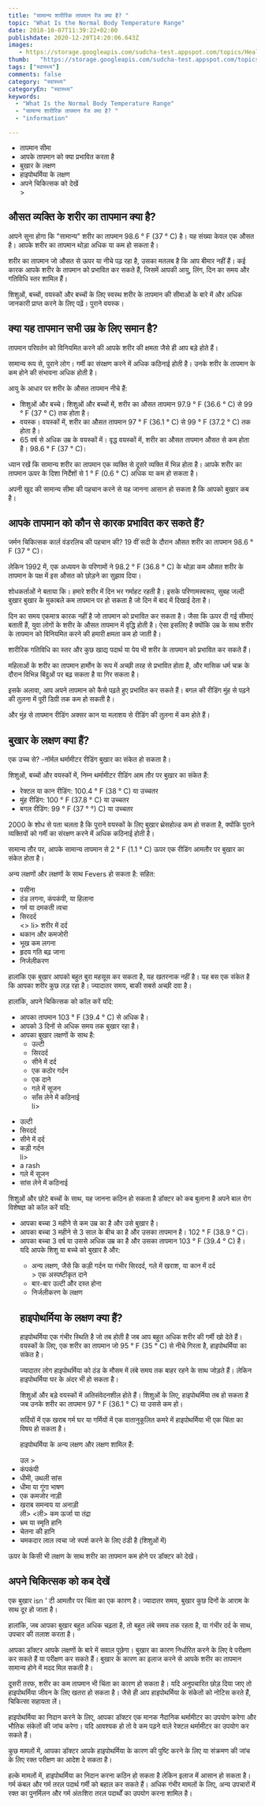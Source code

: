 ```yaml
---
title: "सामान्य शारीरिक तापमान रेंज क्या है? "
topic: "What Is the Normal Body Temperature Range"
date: 2018-10-07T11:39:22+02:00
publishdate: 2020-12-20T14:20:06.643Z
images: 
   - https://storage.googleapis.com/sudcha-test.appspot.com/topics/Health/default-selection/9.jpg
thumb:   "https://storage.googleapis.com/sudcha-test.appspot.com/topics/Health/default-selection/thumb/9.jpg"
tags: ["स्वास्थ्य"]
comments: false
category: "स्वास्थ्य"
categoryEn: "स्वास्थ्य"
keywords: 
  - "What Is the Normal Body Temperature Range"
  - "सामान्य शारीरिक तापमान रेंज क्या है? "
  - "information"

---
```

<ul> <li> तापमान सीमा </li> <li> आपके तापमान को क्या प्रभावित करता है </li> <li> बुखार के लक्षण </li> <li> हाइपोथर्मिया के लक्षण </li> <li> अपने चिकित्सक को देखें </li> > </ul> <h2> औसत व्यक्ति के शरीर का तापमान क्या है? </h2> <p> आपने सुना होगा कि "सामान्य" शरीर का तापमान 98.6 ° F (37 ° C) है। यह संख्या केवल एक औसत है। आपके शरीर का तापमान थोड़ा अधिक या कम हो सकता है। </p> <p> शरीर का तापमान जो औसत से ऊपर या नीचे पढ़ रहा है, उसका मतलब है कि आप बीमार नहीं हैं। कई कारक आपके शरीर के तापमान को प्रभावित कर सकते हैं, जिसमें आपकी आयु, लिंग, दिन का समय और गतिविधि स्तर शामिल हैं। </p> <p> शिशुओं, बच्चों, वयस्कों और बच्चों के लिए स्वस्थ शरीर के तापमान की सीमाओं के बारे में और अधिक जानकारी प्राप्त करने के लिए पढ़ें। पुराने वयस्क। </p> <h2> क्या यह तापमान सभी उम्र के लिए समान है? </h2> <p> तापमान परिवर्तन को विनियमित करने की आपके शरीर की क्षमता जैसे ही आप बड़े होते हैं। </p> <p> सामान्य रूप से, पुराने लोग। गर्मी का संरक्षण करने में अधिक कठिनाई होती है। उनके शरीर के तापमान के कम होने की संभावना अधिक होती है। </p> <p> आयु के आधार पर शरीर के औसत तापमान नीचे हैं: </p> <ul> <li> शिशुओं और बच्चे। शिशुओं और बच्चों में, शरीर का औसत तापमान 97.9 ° F (36.6 ° C) से 99 ° F (37 ° C) तक होता है। </li> <li> वयस्क। वयस्कों में, शरीर का औसत तापमान 97 ° F (36.1 ° C) से 99 ° F (37.2 ° C) तक होता है। </li> <li> 65 वर्ष से अधिक उम्र के वयस्कों में। वृद्ध वयस्कों में, शरीर का औसत तापमान औसत से कम होता है। 98.6 ° F (37 ° C)। </li> </ul> <p> ध्यान रखें कि सामान्य शरीर का तापमान एक व्यक्ति से दूसरे व्यक्ति में भिन्न होता है। आपके शरीर का तापमान ऊपर के दिशा निर्देशों से 1 ° F (0.6 ° C) अधिक या कम हो सकता है। </p> <p> अपनी खुद की सामान्य सीमा की पहचान करने से यह जानना आसान हो सकता है कि आपको बुखार कब है। </p> <h2> आपके तापमान को कौन से कारक प्रभावित कर सकते हैं? </h2> <p> जर्मन चिकित्सक कार्ल वंडरलिच की पहचान की? 19 वीं सदी के दौरान औसत शरीर का तापमान 98.6 ° F (37 ° C)। </p> <p> लेकिन 1992 में, एक अध्ययन के परिणामों ने 98.2 ° F (36.8 ° C) के थोड़ा कम औसत शरीर के तापमान के पक्ष में इस औसत को छोड़ने का सुझाव दिया। </p> <p> शोधकर्ताओं ने बताया कि। हमारे शरीर में दिन भर गर्माहट रहती है। इसके परिणामस्वरूप, सुबह जल्दी बुखार बुखार के मुकाबले कम तापमान पर हो सकता है जो दिन में बाद में दिखाई देता है। </p> <p> दिन का समय एकमात्र कारक नहीं है जो तापमान को प्रभावित कर सकता है। जैसा कि ऊपर दी गई सीमाएं बताती हैं, युवा लोगों के शरीर के औसत तापमान में वृद्धि होती है। ऐसा इसलिए है क्योंकि उम्र के साथ शरीर के तापमान को विनियमित करने की हमारी क्षमता कम हो जाती है। </p> <p> शारीरिक गतिविधि का स्तर और कुछ खाद्य पदार्थ या पेय भी शरीर के तापमान को प्रभावित कर सकते हैं। </p> <p> महिलाओं के शरीर का तापमान हार्मोन के रूप में अच्छी तरह से प्रभावित होता है, और मासिक धर्म चक्र के दौरान विभिन्न बिंदुओं पर बढ़ सकता है या गिर सकता है। </p> <p> इसके अलावा, आप अपने तापमान को कैसे पढ़ते हुए प्रभावित कर सकते हैं। बगल की रीडिंग मुंह से पढ़ने की तुलना में पूरी डिग्री तक कम हो सकती है। </p> <p> और मुंह से तापमान रीडिंग अक्सर कान या मलाशय से रीडिंग की तुलना में कम होते हैं। </p> <h2> बुखार के लक्षण क्या हैं? </h2> <p> एक उच्च से? -नॉर्मल थर्मामीटर रीडिंग बुखार का संकेत हो सकता है। </p> <p> शिशुओं, बच्चों और वयस्कों में, निम्न थर्मामीटर रीडिंग आम तौर पर बुखार का संकेत हैं: </p> <ul> <li> रेक्टल या कान रीडिंग: 100.4 ° F (38 ° C) या उच्चतर </li> <li> मुंह रीडिंग: 100 ° F (37.8 ° C) या उच्चतर </li> <li> बगल रीडिंग: 99 ° F (37 ° °) C) या उच्चतर </li> </ul> <p> 2000 के शोध से पता चलता है कि पुराने वयस्कों के लिए बुखार थ्रेसहोल्ड कम हो सकता है, क्योंकि पुराने व्यक्तियों को गर्मी का संरक्षण करने में अधिक कठिनाई होती है। </p> <p> सामान्य तौर पर, आपके सामान्य तापमान से 2 ° F (1.1 ° C) ऊपर एक रीडिंग आमतौर पर बुखार का संकेत होता है। </p> <p> अन्य लक्षणों और लक्षणों के साथ Fevers हो सकता है: सहित: </p> <ul> <li> पसीना </li> <li> ठंड लगना, कंपकंपी, या हिलाना </li> <li> गर्म या दमकती त्वचा </li> <li> सिरदर्द </li> <> li> शरीर में दर्द </li> <li> थकान और कमजोरी </li> <li> भूख कम लगना </li> <li> हृदय गति बढ़ जाना </li> <li> निर्जलीकरण </li> </ul> <p> हालांकि एक बुखार आपको बहुत बुरा महसूस कर सकता है, यह खतरनाक नहीं है। यह बस एक संकेत है कि आपका शरीर कुछ लड़ रहा है। ज्यादातर समय, बाकी सबसे अच्छी दवा है। </p> <p> हालांकि, अपने चिकित्सक को कॉल करें यदि: </p> <ul> <li> आपका तापमान 103 ° F (39.4 ° C) से अधिक है। </li> <li> आपको 3 दिनों से अधिक समय तक बुखार रहा है। </li> <li> आपका बुखार लक्षणों के साथ है: <ul> <li> उल्टी </li> <li> सिरदर्द </li> <li> सीने में दर्द </li> <li> एक कठोर गर्दन </li> <li> एक दाने </li> <li> गले में सूजन </li> <li> साँस लेने में कठिनाई </li> li> </ul> </li> </ul> <ul> <li> उल्टी </li> <li> सिरदर्द </li> <li> सीने में दर्द </li> <li> कड़ी गर्दन </li> li> <li> a rash </li> <li> गले में सूजन </li> <li> सांस लेने में कठिनाई </li> </ul> <p> शिशुओं और छोटे बच्चों के साथ, यह जानना कठिन हो सकता है डॉक्टर को कब बुलाना है अपने बाल रोग विशेषज्ञ को कॉल करें यदि: </p> <ul> <li> आपका बच्चा 3 महीने से कम उम्र का है और उसे बुखार है। </li> <li> आपका बच्चा 3 महीने से 3 साल के बीच का है और उसका तापमान है। 102 ° F (38.9 ° C)। </li> <li> आपका बच्चा 3 वर्ष या उससे अधिक उम्र का है और उसका तापमान 103 ° F (39.4 ° C) है। </li> </ul। <p> यदि आपके शिशु या बच्चे को बुखार है और: </p> <ul> <li> अन्य लक्षण, जैसे कि कड़ी गर्दन या गंभीर सिरदर्द, गले में खराश, या कान में दर्द </li> </li> > एक अस्पष्टीकृत दाने </li> <li> बार-बार उल्टी और दस्त होना </li> <li> निर्जलीकरण के लक्षण </li> </ul> <h2> हाइपोथर्मिया के लक्षण क्या हैं? </h2> <p> हाइपोथर्मिया एक गंभीर स्थिति है जो तब होती है जब आप बहुत अधिक शरीर की गर्मी खो देते हैं। वयस्कों के लिए, एक शरीर का तापमान जो 95 ° F (35 ° C) से नीचे गिरता है, हाइपोथर्मिया का संकेत है। </p> <p> ज्यादातर लोग हाइपोथर्मिया को ठंड के मौसम में लंबे समय तक बाहर रहने के साथ जोड़ते हैं। लेकिन हाइपोथर्मिया घर के अंदर भी हो सकता है। </p> <p> शिशुओं और बड़े वयस्कों में अतिसंवेदनशील होते हैं। शिशुओं के लिए, हाइपोथर्मिया तब हो सकता है जब उनके शरीर का तापमान 97 ° F (36.1 ° C) या उससे कम हो। </p> <p> सर्दियों में एक खराब गर्म घर या गर्मियों में एक वातानुकूलित कमरे में हाइपोथर्मिया भी एक चिंता का विषय हो सकता है। </p> <p> हाइपोथर्मिया के अन्य लक्षण और लक्षण शामिल हैं: </p> उल > <li> कंपकंपी </li> <li> धीमी, उथली सांस </li> <li> धीमा या गूंगा भाषण </li> <li> एक कमजोर नाड़ी </li> <li> खराब समन्वय या अनाड़ी </li> ली> <ली> कम ऊर्जा या तंद्रा </li> <li> भ्रम या स्मृति हानि </li> <li> चेतना की हानि </li> <li> चमकदार लाल त्वचा जो स्पर्श करने के लिए ठंडी है (शिशुओं में) </li> </ul> <p> ऊपर के किसी भी लक्षण के साथ शरीर का तापमान कम होने पर डॉक्टर को देखें। </p> <h2> अपने चिकित्सक को कब देखें </h2> <p> एक बुखार isn ' टी आमतौर पर चिंता का एक कारण है। ज्यादातर समय, बुखार कुछ दिनों के आराम के साथ दूर हो जाता है। </p> <p> हालांकि, जब आपका बुखार बहुत अधिक चढ़ता है, तो बहुत लंबे समय तक रहता है, या गंभीर दर्द के साथ, उपचार की तलाश करता है। </p> <p> आपका डॉक्टर आपके लक्षणों के बारे में सवाल पूछेगा। बुखार का कारण निर्धारित करने के लिए वे परीक्षण कर सकते हैं या परीक्षण कर सकते हैं। बुखार के कारण का इलाज करने से आपके शरीर का तापमान सामान्य होने में मदद मिल सकती है। </p> <p> दूसरी तरफ, शरीर का कम तापमान भी चिंता का कारण हो सकता है। यदि अनुपचारित छोड़ दिया जाए तो हाइपोथर्मिया जीवन के लिए खतरा हो सकता है। जैसे ही आप हाइपोथर्मिया के संकेतों को नोटिस करते हैं, चिकित्सा सहायता लें। </p> <p> हाइपोथर्मिया का निदान करने के लिए, आपका डॉक्टर एक मानक नैदानिक ​​थर्मामीटर का उपयोग करेगा और भौतिक संकेतों की जांच करेगा। यदि आवश्यक हो तो वे कम पढ़ने वाले रेक्टल थर्मामीटर का उपयोग कर सकते हैं। </p> <p> कुछ मामलों में, आपका डॉक्टर आपके हाइपोथर्मिया के कारण की पुष्टि करने के लिए या संक्रमण की जांच के लिए रक्त परीक्षण का आदेश दे सकता है। </p> <p> हल्के मामलों में, हाइपोथर्मिया का निदान करना कठिन हो सकता है लेकिन इलाज में आसान हो सकता है। गर्म कंबल और गर्म तरल पदार्थ गर्मी को बहाल कर सकते हैं। अधिक गंभीर मामलों के लिए, अन्य उपचारों में रक्त का पुनर्मिलन और गर्म अंतःशिरा तरल पदार्थों का उपयोग करना शामिल है। </p> 